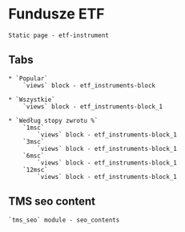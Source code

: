 # Fundusze ETF
    Static page - etf-instrument

## Tabs
    * `Popular`
        `views` block - etf_instruments-block

    * `Wszystkie`
        `views` block - etf_instruments-block_1

    * `Według stopy zwrotu %`
        `1msc`
            `views` block - etf_instruments-block_1
        `3msc`
            `views` block - etf_instruments-block_1
        `6msc`
            `views` block - etf_instruments-block_1
        `12msc`
            `views` block - etf_instruments-block_1

## TMS seo content
    `tms_seo` module - seo_contents
        